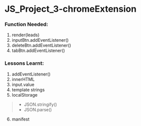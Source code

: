 # JS_Project_3-chromeExtension


### Function Needed:
1. render(leads)
2. inputBtn.addEventListener()
3. deleteBtn.addEventListener()
4. tabBtn.addEventListener()


### Lessons Learnt:
1. addEventListener()
2. innerHTML
3. input.value
4. template strings
5. localStorage
  >- JSON.stringify()
  >- JSON.parse()
6. manifest
